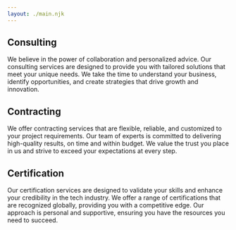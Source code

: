 ```yaml
---
layout: ./main.njk
---
```


## Consulting

We believe in the power of collaboration and personalized advice. Our
consulting services are designed to provide you with tailored solutions
that meet your unique needs. We take the time to understand your business,
identify opportunities, and create strategies that drive growth and
innovation.

## Contracting

We offer contracting services that are flexible, reliable, and customized
to your project requirements. Our team of experts is committed to
delivering high-quality results, on time and within budget. We value the
trust you place in us and strive to exceed your expectations at every
step.

## Certification

Our certification services are designed to validate your skills and
enhance your credibility in the tech industry. We offer a range of
certifications that are recognized globally, providing you with a
competitive edge. Our approach is personal and supportive, ensuring you
have the resources you need to succeed.
